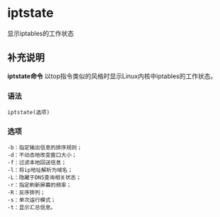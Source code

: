 iptstate
===

显示iptables的工作状态

## 补充说明

**iptstate命令** 以top指令类似的风格时显示Linux内核中iptables的工作状态。

###  语法

```shell
iptstate(选项)
```

###  选项

```shell
-b：指定输出信息的排序规则；
-d：不动态地改变窗口大小；
-f：过滤本地回送信息；
-l：将ip地址解析为域名；
-L：隐藏于DNS查询相关状态；
-r：指定刷新屏幕的频率；
-R：反序排列；
-s：单次运行模式；
-t：显示汇总信息。
```


